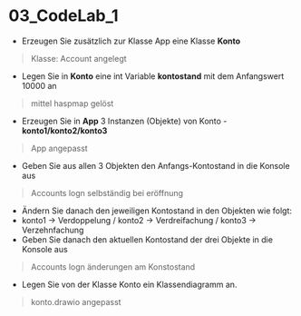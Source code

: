 # 03_CodeLab_1

- Erzeugen Sie zusätzlich zur Klasse App eine Klasse **Konto**
> Klasse: Account angelegt
- Legen Sie in **Konto** eine int Variable **kontostand** mit dem Anfangswert 10000 an
> mittel haspmap gelöst
- Erzeugen Sie in **App** 3 Instanzen (Objekte) von Konto - **konto1/konto2/konto3**
> App angepasst
- Geben Sie aus allen 3 Objekten den Anfangs-Kontostand in die Konsole aus
> Accounts logn selbständig bei eröffnung
- Ändern Sie danach den jeweiligen Kontostand in den Objekten wie folgt:
-  konto1 → Verdoppelung / konto2 → Verdreifachung / konto3 → Verzehnfachung
- Geben Sie danach den aktuellen Kontostand der drei Objekte in die Konsole aus
> Accounts logn änderungen am Konstostand

- Legen Sie von der Klasse Konto ein Klassendiagramm an.
> konto.drawio angepasst
